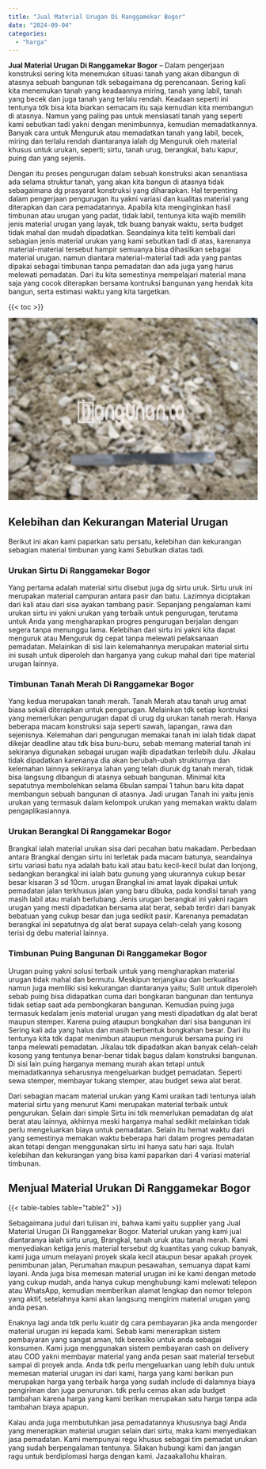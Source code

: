 ```yaml
---
title: "Jual Material Urugan Di Ranggamekar Bogor"
date: "2024-09-04"
categories: 
  - "harga"
---
```


**Jual Material Urugan Di Ranggamekar Bogor** – Dalam pengerjaan konstruksi sering kita menemukan situasi tanah yang akan dibangun di atasnya sebuah bangunan tdk sebagaimana dg perencanaan. Sering kali kita menemukan tanah yang keadaannya miring, tanah yang labil, tanah yang becek dan juga tanah yang terlalu rendah. Keadaan seperti ini tentunya tdk bisa kita biarkan semacam itu saja kemudian kita membangun di atasnya. Namun yang paling pas untuk mensiasati tanah yang seperti kami sebutkan tadi yakni dengan menimbunnya, kemudian memadatkannya. Banyak cara untuk Menguruk atau memadatkan tanah yang labil, becek, miring dan terlalu rendah diantaranya ialah dg Menguruk oleh material khusus untuk urukan, seperti; sirtu, tanah urug, berangkal, batu kapur, puing dan yang sejenis.

Dengan itu proses pengurugan dalam sebuah konstruksi akan senantiasa ada selama struktur tanah, yang akan kita bangun di atasnya tidak sebagaimana dg prasyarat konstruksi yang diharapkan. Hal terpenting dalam pengerjaan pengurugan itu yakni variasi dan kualitas material yang diterapkan dan cara pemadatannya. Apabila kita menginginkan hasil timbunan atau urugan yang padat, tidak labil, tentunya kita wajib memilih jenis material urugan yang layak, tdk buang banyak waktu, serta budget tidak mahal dan mudah dipadatkan. Seandainya kita teliti kembali dari sebagian jenis material urukan yang kami sebutkan tadi di atas, karenanya material-material tersebut hampir semuanya bisa dihasilkan sebagai material urugan. namun diantara material-material tadi ada yang pantas dipakai sebagai timbunan tanpa pemadatan dan ada juga yang harus melewati pemadatan. Dari itu kita semestinya mempelajari material mana saja yang cocok diterapkan bersama kontruksi bangunan yang hendak kita bangun, serta estimasi waktu yang kita targetkan.

{{< toc >}}

![Jual Material Urugan Di Ranggamekar Bogor](/images/jual-urugan-04.png)

## Kelebihan dan Kekurangan Material Urugan

Berikut ini akan kami paparkan satu persatu, kelebihan dan kekurangan sebagian material timbunan yang kami Sebutkan diatas tadi.

### Urukan Sirtu Di Ranggamekar Bogor

Yang pertama adalah material sirtu disebut juga dg sirtu uruk. Sirtu uruk ini merupakan material campuran antara pasir dan batu. Lazimnya diciptakan dari kali atau dari sisa ayakan tambang pasir. Sepanjang pengalaman kami urukan sirtu ini yakni urukan yang terbaik untuk pengurugan, terutama untuk Anda yang mengharapkan progres pengurugan berjalan dengan segera tanpa menunggu lama. Kelebihan dari sirtu ini yakni kita dapat menguruk atau Menguruk dg cepat tanpa melewati pelaksanaan pemadatan. Melainkan di sisi lain kelemahannya merupakan material sirtu ini susah untuk diperoleh dan harganya yang cukup mahal dari tipe material urugan lainnya.

### Timbunan Tanah Merah Di Ranggamekar Bogor

Yang kedua merupakan tanah merah. Tanah Merah atau tanah urug amat biasa sekali diterapkan untuk pengurugan. Melainkan tdk setiap kontruksi yang memerlukan pengurugan dapat di urug dg urukan tanah merah. Hanya beberapa macam konstruksi saja seperti sawah, lapangan, rawa dan sejenisnya. Kelemahan dari pengurugan memakai tanah ini ialah tidak dapat dikejar deadline atau tdk bisa buru-buru, sebab memang material tanah ini sekiranya digunakan sebagai urugan wajib dipadatkan terlebih dulu. Jikalau tidak dipadatkan karenanya dia akan berubah-ubah strukturnya dan kelemahan lainnya sekiranya lahan yang telah diuruk dg tanah merah, tidak bisa langsung dibangun di atasnya sebuah bangunan. Minimal kita sepatutnya membolehkan selama 6bulan sampai 1 tahun baru kita dapat membangun sebuah bangunan di atasnya. Jadi urugan Tanah ini yaitu jenis urukan yang termasuk dalam kelompok urukan yang memakan waktu dalam pengaplikasiannya.

### Urukan Berangkal Di Ranggamekar Bogor

Brangkal ialah material urukan sisa dari pecahan batu makadam. Perbedaan antara Brangkal dengan sirtu ini terletak pada macam batunya, seandainya sirtu variasi batu nya adalah batu kali atau batu kecil-kecil bulat dan lonjong, sedangkan berangkal ini ialah batu gunung yang ukurannya cukup besar besar kisaran 3 sd 10cm. urugan Brangkal ini amat layak dipakai untuk pemadatan jalan terkhusus jalan yang baru dibuka, pada kondisi tanah yang masih labil atau malah berlubang. Jenis urugan berangkal ini yakni ragam urugan yang mesti dipadatkan bersama alat berat, sebab terdiri dari banyak bebatuan yang cukup besar dan juga sedikit pasir. Karenanya pemadatan berangkal ini sepatutnya dg alat berat supaya celah-celah yang kosong terisi dg debu material lainnya.

### Timbunan Puing Bangunan Di Ranggamekar Bogor

Urugan puing yakni solusi terbaik untuk yang mengharapkan material urugan tidak mahal dan bermutu. Meskipun terjangkau dan berkualitas namun juga memiliki sisi kekurangan diantaranya yaitu; Sulit untuk diperoleh sebab puing bisa didapatkan cuma dari bongkaran bangunan dan tentunya tidak setiap saat ada pembongkaran bangunan. Kemudian puing juga termasuk kedalam jenis material urugan yang mesti dipadatkan dg alat berat maupun stemper. Karena puing ataupun bongkahan dari sisa bangunan ini Sering kali ada yang halus dan masih berbentuk bongkahan besar. Dari itu tentunya kita tdk dapat menimbun ataupun menguruk bersama puing ini tanpa melewati pemadatan. Jikalau tdk dipadatkan akan banyak celah-celah kosong yang tentunya benar-benar tidak bagus dalam konstruksi bangunan. Di sisi lain puing harganya memang murah akan tetapi untuk memadatkannya seharusnya mengeluarkan budget pemadatan. Seperti sewa stemper, membayar tukang stemper, atau budget sewa alat berat.

Dari sebagian macam material urukan yang Kami uraikan tadi tentunya ialah material sirtu yang menurut Kami merupakan material terbaik untuk pengurukan. Selain dari simple Sirtu ini tdk memerlukan pemadatan dg alat berat atau lainnya, akhirnya meski harganya mahal sedikit melainkan tidak perlu mengeluarkan biaya untuk pemadatan. Selain itu hemat waktu dari yang semestinya memakan waktu beberapa hari dalam progres pemadatan akan tetapi dengan menggunakan sirtu ini hanya satu hari saja. Itulah kelebihan dan kekurangan yang bisa kami paparkan dari 4 variasi material timbunan.

## Menjual Material Urukan Di Ranggamekar Bogor

{{< table-tables table="table2" >}}

Sebagaimana judul dari tulisan ini, bahwa kami yaitu supplier yang Jual Material Urugan Di Ranggamekar Bogor. Material urukan yang kami jual diantaranya ialah sirtu urug, Brangkal, tanah uruk atau tanah merah. Kami menyediakan ketiga jenis material tersebut dg kuantitas yang cukup banyak, kami juga umum melayani proyek skala kecil ataupun besar apakah proyek penimbunan jalan, Perumahan maupun pesawahan, semuanya dapat kami layani. Anda juga bisa memesan material urugan ini ke kami dengan metode yang cukup mudah, anda hanya cukup menghubungi kami melewati telepon atau WhatsApp, kemudian memberikan alamat lengkap dan nomor telepon yang aktif, setelahnya kami akan langsung mengirim material urugan yang anda pesan.

Enaknya lagi anda tdk perlu kuatir dg cara pembayaran jika anda mengorder material urugan ini kepada kami. Sebab kami menerapkan sistem pembayaran yang sangat aman, tdk beresiko untuk anda sebagai konsumen. Kami juga menggunakan sistem pembayaran cash on delivery atau COD yakni membayar material yang anda pesan saat material tersebut sampai di proyek anda. Anda tdk perlu mengeluarkan uang lebih dulu untuk memesan material urugan ini dari kami, harga yang kami berikan pun merupakan harga yang terbaik harga yang sudah include di dalamnya biaya pengiriman dan juga penurunan. tdk perlu cemas akan ada budget tambahan karena harga yang kami berikan merupakan satu harga tanpa ada tambahan biaya apapun.

Kalau anda juga membutuhkan jasa pemadatannya khususnya bagi Anda yang menerapkan material urugan selain dari sirtu, maka kami menyediakan jasa pemadatan. Kami mempunyai regu khusus sebagai tim pemadat urukan yang sudah berpengalaman tentunya. Silakan hubungi kami dan jangan ragu untuk berdiplomasi harga dengan kami. Jazaakallohu khairan.
